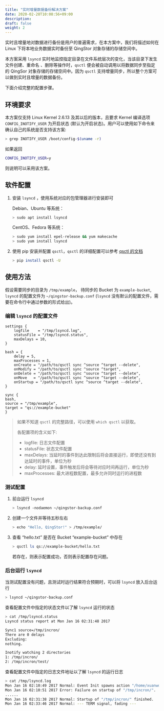 ```yaml
---
title: "实时增量数据备份解决方案"
date: 2020-02-28T10:08:56+09:00
description:
draft: false
weight: 2
---
```



实时且增量地对数据进行备份是用户的普遍需求，在本方案中，我们将描述如何在 Linux 下将本地业务数据实时备份至 QingStor 对象存储的存储空间中。

本方案采用 `lsyncd` 实时地监控指定目录在文件系统层次的变化，当该目录下发生文件创建、重命名 、删除等操作时，`qsctl` 便会被自动调用以将数据同步至指定的 QingSor 对象存储的存储空间中。因为 `qsctl` 支持增量同步，所以整个方案可以做到实时且增量的数据备份。

下面介绍完整的配置步骤。

## 环境要求

本方案仅支持 Linux Kernel 2.6.13 及其以后的版本，且要求 Kernel 编译选项 `CONFIG_INOTIFY_USER` 为开启状态 (默认为开启状态)。用户可以使用如下命令来确认自己的系统是否支持该方案:

```bash
> grep INOTIFY_USER /boot/config-$(uname -r)
```

如果返回

```bash
CONFIG_INOTIFY_USER=y
```

则说明可以采用该方案。

## 软件配置

1. 安装 `lsyncd` ，使用系统对应的包管理器进行安装即可

   Debian、Ubuntu 等系统：

   ```bash
   > sudo apt install lsyncd
   ```

   CentOS、Fedora 等系统：

   ```bash
   > sudo yum install epel-release && yum makecache
   > sudo yum install lsyncd
   ```

1. 使用 pip 安装并配置 `qsctl`，`qsctl` 的详细配置可以参考 [qsctl 的文档](../../manual/developer_tools/qsctl/)

   ```bash
   > pip install qsctl -U
   ```

## 使用方法

假设需要同步的目录为 `/tmp/example`， 待同步的 Bucket 为 `example-bucket`, `lsyncd` 的配置文件为 `~/qingstor-backup.conf` (`lsyncd` 没有默认的配置文件，需要在命令行中通过参数的形式给出)。

### 编辑 `lsyncd` 的配置文件

```plain_text
settings {
    logfile    = "/tmp/lsyncd.log",
    statusFile = "/tmp/lsyncd.status",
    maxDelays = 10,
}

bash = {
    delay = 5,
    maxProcesses = 1,
    onCreate = "/path/to/qsctl sync ^source ^target --delete",
    onModify = "/path/to/qsctl sync ^source ^target",
    onDelete = "/path/to/qsctl sync ^source ^target --delete",
    onMove   = "/path/to/qsctl sync ^source ^target --delete",
    onStartup = "/path/to/qsctl sync ^source ^target --delete",
}

sync {
bash,
source = "/tmp/example",
target = "qs://example-bucket"
}
```

> 如果不知道 `qsctl` 的完整路径，可以使用 `which qsctl` 以获取。
>
> 各配置项的含义如下:
>
> - logfile: 日志文件配置
> - statusFile: 状态文件配置
> - maxDelays: 当延时的事件到达此限制后将会直接运行，即使还没有到达延时的事件，单位为秒
> - delay: 延时设置，事件触发后将会等待对应时间再运行，单位为秒
> - maxProcesses: 最大进程数配置，最多允许同时运行的进程数

### 测试配置

1. 前台运行 `lsyncd`

   ```bash
   > lsyncd -nodaemon ~/qingstor-backup.conf
   ```

1. 创建一个文件并等待五秒左右

   ```bash
   > echo "Hello, QingStor!" > /tmp/example/
   ```

1. 查看 “hello.txt” 是否在 Bucket “example-bucket” 中存在

   ```bash
   > qsctl ls qs://example-bucket/hello.txt
   ```

   若存在，则表示配置成功，否则表示配置存在问题。

### 后台运行 `lsyncd`

当测试配置没有问题，且测试时运行结果符合预期时，可以将 `lsyncd` 放入后台运行

```bash
> lsyncd ~/qingstor-backup.conf
```

查看配置文件中指定的状态文件以了解 `lsyncd` 运行的状态

```bash
> cat /tmp/lsyncd.status
Lsyncd status report at Mon Jan 16 02:31:48 2017

Sync1 source=/tmp/incron/
There are 0 delays
Excluding:
nothing.

Inotify watching 2 directories
1: /tmp/incron/
2: /tmp/incron/test/
```

查看配置文件中指定的日志文件地址以了解 `lsyncd` 的运行日志

```bash
> cat /tmp/lsyncd.log
Mon Jan 16 02:10:49 2017 Normal: Event Init spawns action "/home/xuanwo/.pyenv/shims/qsctl"
Mon Jan 16 02:10:51 2017 Error: Failure on startup of "/tmp/incron/".
......
Mon Jan 16 02:31:38 2017 Normal: Startup of "/tmp/incron/" finished.
Mon Jan 16 02:33:46 2017 Normal: --- TERM signal, fading ---
```

